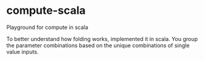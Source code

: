 # compute-scala
Playground for compute in scala

To better understand how folding works, implemented it in scala.
You group the parameter combinations based on the unique combinations of single value inputs.
